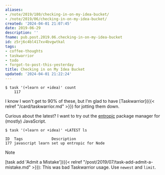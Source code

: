 ```yaml
---
aliases:
- /note/2019/180/checking-in-on-my-idea-bucket/
- /note/2019/06/checking-in-on-my-idea-bucket/
created: '2024-04-01 21:07:45'
date: 2019-06-29
description: ''
fname: pub.post.2019.06.checking-in-on-my-idea-bucket
id: z5rj6c4bl417xv4bvgwtkal
tags:
- coffee-thoughts
- taskwarrior
- todo
- forgot-to-post-this-yesterday
title: Checking in on My Idea Bucket
updated: '2024-04-01 21:22:24'
---
```


```console
$ task '(+learn or +idea)' count
    117
```

I know I won't get to 90% of these, but I'm glad to have [Taskwarrior]({{< relref "/card/taskwarrior.md" >}}) for jotting them down.

Curious about the latest? I want to try out the [entropic](https://github.com/entropic-dev/entropic) package manager for (mostly) JavaScript.

```console
$ task '(+learn or +idea)' +LATEST ls

ID  Tags             Description
177 javascript learn set up entropic for Node
```

> [!NOTE]
> [task add 'Admit a Mistake']({{< relref "/post/2019/07/task-add-admit-a-mistake.md" >}}): This was bad Taskwarrior usage. Use `newest` and `limit`.